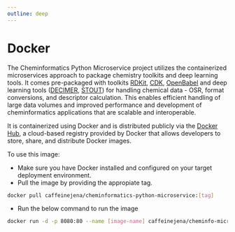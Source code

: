 ```yaml
---
outline: deep
---
```


# Docker
The Cheminformatics Python Microservice project utilizes the containerized microservices approach to package chemistry toolkits and deep learning tools. It comes pre-packaged with toolkits [RDKit](https://github.com/rdkit/rdkit), [CDK](https://doi.org/10.1186/s13321-017-0220-4), [OpenBabel](https://github.com/openbabel/openbabel) and deep learning tools ([DECIMER](https://github.com/Kohulan/DECIMER-Image_Transformer), [STOUT](https://github.com/Kohulan/Smiles-TO-iUpac-Translator)) for handling chemical data - OSR, format conversions, and descriptor calculation. This enables efficient handling of large data volumes and improved performance and development of cheminformatics applications that are scalable and interoperable.

It is containerized using Docker and is distributed publicly via the [Docker Hub](https://hub.docker.com/r/caffeinejena/cheminformatics-python-microservice), a cloud-based registry provided by Docker that allows developers to store, share, and distribute Docker images.

To use this image:

* Make sure you have Docker installed and configured on your target deployment environment.
* Pull the image by providing the appropiate tag.

```bash
docker pull caffeinejena/cheminformatics-python-microservice:[tag]

```
* Run the below command to run the image

```bash
docker run -d -p 8080:80 --name [image-name] caffeinejena/cheminfo-microservice:[tag]

```